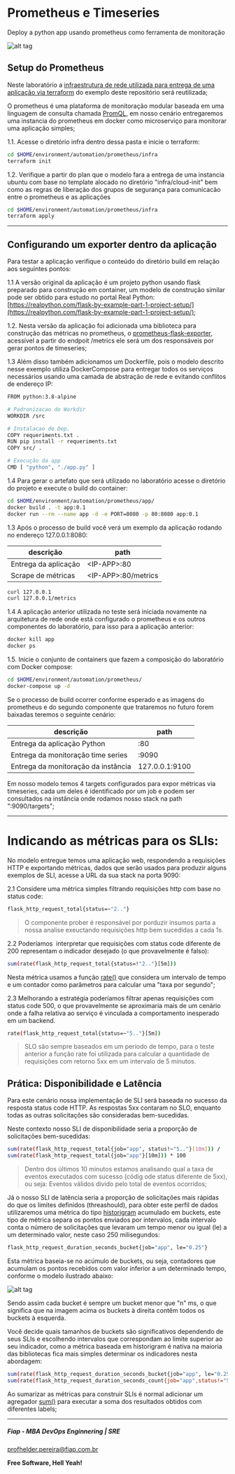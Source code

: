 # Prometheus e Timeseries

Deploy a python app usando prometheus como ferramenta de monitoração

![alt tag](https://raw.githubusercontent.com/FiapDevOps/observability/f8ccc0419face4b2b99aea68536d21551c699bc7/img-src/prometheus_logo.png)


## Setup do Prometheus

Neste laboratório a [infraestrutura de rede utilizada para entrega de uma aplicação via terraform](https://github.com/fiapdevops/automation/terraform) do exemplo deste repositório será reutilizada;

O prometheus é uma plataforma de monitoração modular baseada em uma linguagem de consulta chamada [PromQL](https://prometheus.io/docs/prometheus/latest/querying/basics/), em nosso cenário entregaremos uma instancia do prometheus em docker como microserviço para monitorar uma aplicação simples;

1.1. Acesse o diretório infra dentro dessa pasta e inicie o terraform:

```sh
cd $HOME/environment/automation/prometheus/infra
terraform init
```

1.2. Verifique a partir do plan que o modelo fara a entrega de uma instancia ubuntu com base no template alocado no diretório "infra/cloud-init" bem como as regras de liberação dos grupos de segurança para comunicacão entre o prometheus e as aplicações

```sh
cd $HOME/environment/automation/prometheus/infra
terraform apply
```

---

## Configurando um exporter dentro da aplicação

Para testar a aplicação verifique o conteúdo do diretório build em relação aos seguintes pontos:

1.1 A versão original da aplicação é um projeto python usando flask preparado para construção em container, um modelo de construção similar pode ser obtido para estudo no portal Real Python: [https://realpython.com/flask-by-example-part-1-project-setup/](https://realpython.com/flask-by-example-part-1-project-setup/);


1.2. Nesta versão da aplicação foi adicionada uma biblioteca para construção das métricas no prometheus, o [prometheus-flask-exporter](https://pypi.org/project/prometheus-flask-exporter/), acessível a partir do endpoit /metrics ele será um dos responsáveis por gerar pontos de timeseries;

1.3 Além disso também adicionamos um Dockerfile, pois o modelo descrito nesse exemplo utiliza DockerCompose para entregar todos os serviços necessários usando uma camada de abstração de rede e evitando conflitos de endereço IP:

```sh
FROM python:3.8-alpine

# Padronizacao do Workdir
WORKDIR /src

# Instalacao de Dep.
COPY requeriments.txt .
RUN pip install -r requeriments.txt
COPY src/ .

# Execução da app
CMD [ "python", "./app.py" ]
```

1.4 Para gerar o artefato que será utilizado no laboratório acesse o diretório do projeto e execute o build do container:

```sh
cd $HOME/environment/automation/prometheus/app/
docker build . -t app:0.1
docker run --rm --name app -d -e PORT=8080 -p 80:8080 app:0.1
```

1.3 Após o processo de build você verá um exemplo da aplicação rodando no endereço 127.0.0.1:8080:

| descrição                       | path                              |
|---------------------------------|-----------------------------------|
| Entrega da aplicação            | \<IP-APP>:80                     |
| Scrape de métricas              | \<IP-APP>:80/metrics             |

```sh
curl 127.0.0.1
curl 127.0.0.1/metrics
```

1.4 A aplicação anterior utilizada no teste será iniciada novamente na arquitetura de rede onde está configurado o prometheus e os outros componentes do laboratório, para isso para a aplicação anterior:

```sh
docker kill app
docker ps
```

1.5. Inicie o conjunto de containers que fazem a composição do laboratório com Docker compose:

```sh
cd $HOME/environment/automation/prometheus/
docker-compose up -d
```

Se o processo de build ocorrer conforme esperado e as imagens do prometheus e do segundo componente que trataremos no futuro forem baixadas teremos o seguinte cenário:

| descrição                            | path                              |
|--------------------------------------|-----------------------------------|
| Entrega da aplicação Python          | <IP-APP>:80                       |
| Entrega da monitoração time series   | <IP-APP>:9090                     |
| Entrega da monitoração da instância  | 127.0.0.1:9100                    |


Em nosso modelo temos 4 targets configurados para expor métricas via timeseries, cada um deles é identificado por um job e podem ser consultados na instância onde rodamos nosso stack na path ":9090/targets";

---

# Indicando as métricas para os SLIs:

No modelo entregue temos uma aplicação web, respondendo a requisições HTTP e exportando métricas, dados que serão usados para produzir alguns exemplos de SLI, acesse a URL da sua stack na porta 9090:

2.1 Considere uma métrica simples filtrando requisições http com base no status code:

```sh
flask_http_request_total{status=~"2.."}
```

> O componente prober é responsável por porduzir insumos parta a nossa analise exeuctando requisições http bem sucedidas a cada 1s.

2.2 Poderíamos  interpretar que requisições com status code diferente de 200 representam o indicador desejado (o que provavelmente é falso):

```sh
sum(rate(flask_http_request_total{status=!"2.."}[5m]))
```

Nesta métrica usamos a função [rate()](https://prometheus.io/docs/prometheus/latest/querying/functions/#rate) que considera um intervalo de tempo e um contador como parâmetros para calcular uma "taxa por segundo";

2.3 Melhorando a estratégia poderíamos filtrar apenas requisições com status code 500, o que provavelmente se aproximaria mais de um cenário onde a falha relativa ao serviço é vinculada a comportamento inesperado em um backend.

```sh
rate(flask_http_request_total{status=~"5.."}[5m])
```

> SLO são sempre baseados em um período de tempo, para o teste anterior a função rate foi utilizada para calcular a quantidade de requisições com retorno 5xx em um intervalo de 5 minutos.

## Prática: Disponibilidade e Latência

Para este cenário nossa implementação de SLI será baseada no sucesso da resposta status code HTTP. As respostas 5xx contaram no SLO, enquanto todas as outras solicitações são consideradas bem-sucedidas.

Neste contexto nosso SLI de disponibilidade seria a proporção de solicitações bem-sucedidas:

```sh
sum(rate(flask_http_request_total{job="app", status!~"5.."}[10m])) /  
sum(rate(flask_http_request_total{job="app"}[10m])) * 100
```

> Dentro dos últimos 10 minutos estamos analisando qual a taxa de eventos executados com sucesso (códig ode status diferente de 5xx), ou seja: Eventos válidos dívido pelo total de eventos ocorridos;


Já o nosso SLI de latência seria a proporção de solicitações mais rápidas do que os limites definidos (threashould), para obter este perfil de dados utilizaremos uma métrica do tipo [historigram](https://prometheus.io/docs/practices/histograms/) acumulado em buckets, este tipo de métrica separa os pontos enviados por intervalos, cada intervalo conta o número de solicitações que levaram um tempo menor ou igual (le) a um determinado valor, neste caso 250 milisegundos:

```sh
flask_http_request_duration_seconds_bucket{job="app", le="0.25"}
```

Esta métrica baseia-se no acúmulo de buckets, ou seja, contadores que acumulam os pontos recebidos com valor inferior a um determinado tempo, conforme o modelo ilustrado abaixo:

![alt tag](https://github.com/FiapDevOps/observability/raw/32b2b1479a75027dc738f6071411d967be7b6092/img-src/buckets.PNG)


Sendo assim cada bucket é sempre um bucket menor que "n" ms, o que significa que na imagem acima os buckets à direita contêm todos os buckets à esquerda.

Você decide quais tamanhos de buckets são significativos dependendo de seus SLIs e escolhendo intervalos que correspondam ao limite superior ao seu indicador, como a métrica baseada em historigram é nativa na maioria das bibliotecas fica mais simples determinar os indicadores nesta abordagem:

```sh
sum(rate(flask_http_request_duration_seconds_bucket{job="app", le="0.25", status!="500"}[5m])) /
sum(rate(flask_http_request_duration_seconds_count{job="app",status!="500"}[5m])) * 100
```

Ao sumarizar as métricas para construir SLIs é normal adicionar um agregador [sum()](https://prometheus.io/docs/prometheus/latest/querying/operators/#aggregation-operators) para executar a soma dos resultados obtidos com diferentes labels;


---
##### Fiap - MBA DevOps Enginnering | SRE
profhelder.pereira@fiap.com.br

**Free Software, Hell Yeah!**
